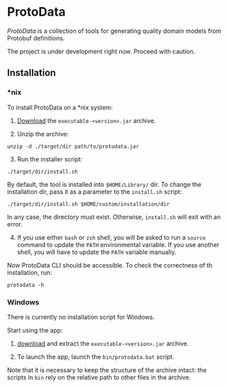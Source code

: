 # ProtoData

_ProtoData_ is a collection of tools for generating quality domain models from Protobuf definitions.

The project is under development right now. Proceed with caution.

## Installation
### *nix

To install ProtoData on a *nix system:

 1. [Download](https://github.com/SpineEventEngine/ProtoData/packages/710696) 
    the `executable-<version>.jar` archive.

 2. Unzip the archive:
 ```
 unzip -d ./target/dir path/to/protodata.jar
 ```

 3. Run the installer script:
 ```
 ./target/dir/install.sh
 ```
 By default, the tool is installed into `$HOME/Library/` dir. To change the installation dir,
 pass it as a parameter to the `install.sh` script:
 ```
 ./target/dir/install.sh $HOME/custom/installation/dir
 ```
 In any case, the directory must exist. Otherwise, `install.sh` will exit with an error.

 4. If you use either `bash` or `zsh` shell, you will be asked to run a `source` command to update
 the `PATH` environmental variable. If you use another shell, you will have to update the `PATH`
 variable manually.

Now ProtoData CLI should be accessible. To check the correctness of th installation, run:
```
protodata -h
```

### Windows

There is currently no installation script for Windows.

Start using the app:

 1. [download](https://github.com/SpineEventEngine/ProtoData/packages/710696) and extract 
    the `executable-<version>.jar` archive.

 2. To launch the app, launch the `bin/protodata.bat` script.

Note that it is necessary to keep the structure of the archive intact: the scripts in `bin` rely
on the relative path to other files in the archive.

